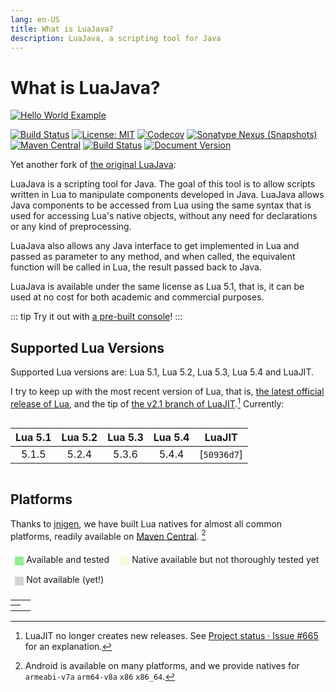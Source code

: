 ```yaml
---
lang: en-US
title: What is LuaJava?
description: LuaJava, a scripting tool for Java
---
```


# What is LuaJava?

[![Hello World Example](/hello.svg)](./examples/hello-world-mod.md)

[![Build Status](https://github.com/gudzpoz/luajava/actions/workflows/build-natives.yml/badge.svg)](https://github.com/gudzpoz/luajava/actions/workflows/build-natives.yml)
[![License: MIT](https://img.shields.io/badge/License-MIT-blue.svg)](https://opensource.org/licenses/MIT)
[![Codecov](https://img.shields.io/codecov/c/github/gudzpoz/luajava?label=Coverage)](https://app.codecov.io/gh/gudzpoz/luajava/)
[![Sonatype Nexus (Snapshots)](https://img.shields.io/nexus/s/party.iroiro.luajava/luajava?server=https%3A%2F%2Fs01.oss.sonatype.org&label=Nexus&color=pink)](https://s01.oss.sonatype.org/content/repositories/snapshots/party/iroiro/luajava/)
[![Maven Central](https://img.shields.io/maven-central/v/party.iroiro.luajava/luajava?color=blue&label=Maven%20Central)](https://mvnrepository.com/search?q=party.iroiro.luajava)
[![Build Status](https://github.com/gudzpoz/luajava/actions/workflows/docs.yml/badge.svg)](https://github.com/gudzpoz/luajava/actions/workflows/docs.yml)
[![Document Version](https://img.shields.io/github/package-json/v/gudzpoz/luajava?filename=docs%2Fpackage.json&label=Documentation)](https://gudzpoz.github.io/luajava/)

<style>
img + span svg.external-link-icon {
  opacity: 0;
}
</style>

Yet another fork of [the original LuaJava](https://github.com/jasonsantos/luajava):

LuaJava is a scripting tool for Java. The goal of this tool is to allow scripts written in Lua to manipulate components developed in Java. LuaJava allows Java components to be accessed from Lua using the same syntax that is used for accessing Lua's native objects, without any need for declarations or any kind of preprocessing.

LuaJava also allows any Java interface to get implemented in Lua and passed as parameter to any method, and when called, the equivalent function will be called in Lua, the result passed back to Java.

LuaJava is available under the same license as Lua 5.1, that is, it can be used at no cost for both academic and commercial purposes.

::: tip
Try it out with [a pre-built console](./console.md)!
:::

## Supported Lua Versions

Supported Lua versions are: Lua 5.1, Lua 5.2, Lua 5.3, Lua 5.4 and LuaJIT.

I try to keep up with the most recent version of Lua, that is, [the latest official release of Lua](https://www.lua.org/versions.html), and the tip of [the v2.1 branch of LuaJIT](https://github.com/LuaJIT/LuaJIT/tree/v2.1).[^jit] Currently:

<div style="display:flex;justify-content:center">

| Lua 5.1 | Lua 5.2 | Lua 5.3 | Lua 5.4 |   LuaJIT    |
|:-------:|:-------:|:-------:|:-------:|:-----------:|
|  5.1.5  |  5.2.4  |  5.3.6  |  5.4.4  | [`50936d7`] |

</div>

[`4c2441c`]: https://github.com/LuaJIT/LuaJIT/commits/50936d784474747b4569d988767f1b5bab8bb6d0

[^jit]: LuaJIT no longer creates new releases. See [Project status · Issue #665](https://github.com/LuaJIT/LuaJIT/issues/665#issuecomment-784452583) for an explanation.

## Platforms

Thanks to [jnigen](https://github.com/libgdx/gdx-jnigen), we have built Lua natives for almost all common platforms, readily available on [Maven Central](https://mvnrepository.com/search?q=party.iroiro.luajava). [^android]

<script setup>
const columns = ['Lua 5.1', 'Lua 5.2', 'Lua 5.3', 'Lua 5.4', 'LuaJIT'];
const android = 'Android <sup><a href="#fn2">[2]</a></sup>';
const matrix = {
  'Linux (x86_64)':   [2, 2, 2, 2, 2],
  'Linux (x86)':      [1, 1, 1, 1, 1],
  'Linux (ARM)':      [1, 1, 1, 1, 1],
  'Linux (ARM64)':    [1, 1, 1, 1, 1],
  'Windows (x86)':    [1, 1, 1, 1, 1],
  'Windows (x86_64)': [2, 2, 2, 2, 2],
  'MacOS':            [2, 2, 2, 2, 2],
  [android]:          [1, 1, 1, 1, 1],
  'iOS':              [1, 1, 1, 1, 0],
};
const classes = ['unsupported', 'available', 'tested'];
</script>

<style scoped>
div.legend {
  border: 1px solid var(--c-border-dark);
  display: inline-block;
  vertical-align: sub;
  width: 1em;
  height: 1em;
  margin-right: .3em;
}
.tested {
  background-color: lightgreen;
}
.available {
  background-color: lightgoldenrodyellow;
}
.unsupported {
  background-color: lightgray;
}
.dark .tested {
  background-color: green;
}
.dark .available {
  background-color: darkkhaki;
}
.dark .unsupported {
  background-color: gray;
}
ul {
  padding: 0;
}
ul li {
  display: inline-block;
  margin: .5em;
}
</style>

<ul>
  <li><div class="legend tested"></div>Available and tested</li>
  <li><div class="legend available"></div>Native available but not thoroughly tested yet</li>
  <li><div class="legend unsupported"></div>Not available (yet!)</li>
</ul>

<table class="matrix">
<tr><td></td><th v-for="col in columns" :key="col" v-text="col"></th></tr>
<tr v-for="(info, platform) in matrix" :key="platform">
  <th v-html="platform"></th>
  <td v-for="(support, i) in info" :key="columns[i]" :class="classes[support]" :alt="classes[support]"></td>
</tr>
</table>

[^android]: Android is available on many platforms, and we provide natives for `armeabi-v7a` `arm64-v8a` `x86` `x86_64`.
